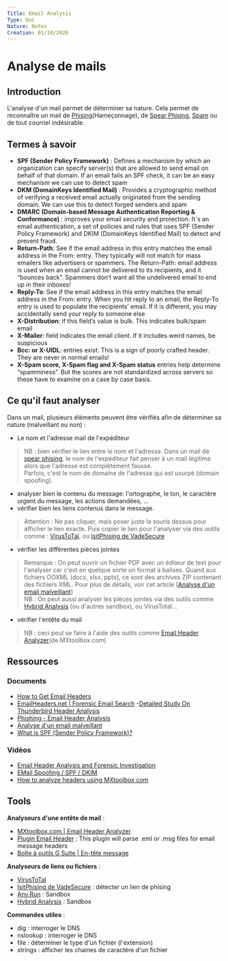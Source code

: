 ```yaml
---
Title: Email Analysis
Type: Doc
Nature: Notes
Création: 01/10/2020
---
```


# Analyse de mails
## Introduction
L'analyse d'un mail permet de déterminer sa nature. Cela permet de reconnaître un mail de [Phising](https://www.vadesecure.com/fr/phishing)(Hameçonnage), de [Spear Phising](https://www.vadesecure.com/fr/spear-phishing), [Spam](https://fr.wikipedia.org/wiki/Spam) ou de tout courriel indésirable.

## Termes à savoir
- **SPF (Sender Policy Framework)** : Defines a mechanism by which an organization can specify server(s) that are allowed to send email on behalf of that domain. If an email fails an SPF check, it can be an easy mechanism we can use to detect spam
- **DKM (DomainKeys Identified Mail)** : Provides a cryptographic method of verifying a received email actually originated from the sending domain. We can use this to detect forged senders and spam
- **DMARC (Domain-based Message Authentication Reporting & Conformance)** : improves your email security and protection. It´s an email authentication, a set of policies and rules that uses SPF (Sender Policy Framework) and DKIM (DomainKeys Identified Mail) to detect and prevent fraud.
- **Return-Path**: See if the email address in this entry matches the email address in the From: entry. They typically will not match for mass emailers like advertisers or spammers. The Return-Path: email address is used when an email cannot be delivered to its recipients, and it “bounces back”. Spammers don’t want all the undelivered email to end up in their inboxes!
- **Reply-To**: See if the email address in this entry matches the email address in the From: entry. When you hit reply to an email, the Reply-To entry is used to populate the recipients’ email. If it is different, you may accidentally send your reply to someone else
- **X-Distribution**: if this field’s value is bulk. This indicates bulk/spam email
- **X-Mailer**: field indicates the email client. If it includes weird names, be suspicious
- **Bcc: or X-UIDL**: entries exist. This is a sign of poorly crafted header. They are never in normal emails!
- **X-Spam score, X-Spam flag and X-Spam status** entries help determine “spamminess”. But the scores are not standardized across servers so these have to examine on a case by case basis.

## Ce qu'il faut analyser 
Dans un mail, plusieurs éléments peuvent être vérifiés afin de déterminer sa nature (malveillant ou non) :
- Le nom et l'adresse mail de l'expéditeur
> NB : bien vérifier le lien entre le nom et l'adresse. Dans un mail de [spear phising](https://www.vadesecure.com/en/spear-phishing), le nom de l'expéditeur fait penser à un mail légitime alors que l'adresse est complètement fausse. <br>
> Parfois, c'est le nom de domaine de l'adresse qui est usurpé (domain spoofing).

- analyser bien le contenu du message: l'ortographe, le ton, le caractère urgent du message, les actions demandées, ...
- vérifier bien les liens contenus dans le message.
> Attention : Ne pas cliquer, mais poser juste la souris dessus pour afficher le lien exacte. Puis copier le lien pour l'analyser via des outils comme : [VirusToTal](https://www.virustotal.com/gui/home/search), ou [IsitPhising de VadeSecure](https://www.isitphishing.ai)

- vérifier les différentes pièces jointes
> Remarque : On peut ouvrir un fichier PDF avec un éditeur de text pour l'analyser car c'est en quelque sorte un format à balises. Quand aux fichiers OOXML (docx, xlsx, pptx), ce sont des archives ZIP contenant des fichiers XML. Pour plus de détails, voir cet article [[Analyse d'un email malveillant](https://www.vadesecure.com/fr/blog/analyse-dun-email-malveillant)]<br>
> NB : On peut aussi analyser les pièces jointes via des outils comme [Hybrid Analysis](https://www.hybrid-analysis.com/) (ou d'autres sandbox), ou VirusTotal...

- vérifier l'entête du mail
> NB : ceci peut se faire à l'aide des outils comme [Email Header Analyzer](https://mxtoolbox.com/EmailHeaders.aspx)(de MXtoolbox.com)

## Ressources
### Documents
- [How to Get Email Headers](https://mxtoolbox.com/Public/Content/EmailHeaders/)
- [EmailHeaders.net | Forensic Email Search](https://emailheaders.net/forensic-email-search.html)
-[Detailed Study On Thunderbird Header Analysis](https://emailheaders.net/thunderbird.html)
- [Phishing - Email Header Analysis](https://mlhale.github.io/nebraska-gencyber-modules/phishing/email-headeranalysis/)
- [Analyse d'un email malveillant](https://www.vadesecure.com/fr/blog/analyse-dun-email-malveillant)
- [What is SPF (Sender Policy Framework)?](https://gatefy.com/blog/what-dmarc/)

### Vidéos
- [Email Header Analysis and Forensic Investigation](https://www.youtube.com/watch?v=nK5QpGSBR8c)
- [EMail Spoofing / SPF / DKIM](https://www.youtube.com/watch?v=5WekUz5cSAY)
- [How to analyze headers using MXtoolbox com](https://www.youtube.com/watch?v=rKDuX4QIxps)

## Tools
**Analyseurs d'une entête de mail** : <br>
- [MXtoolbox.com | Email Header Analyzer](https://mxtoolbox.com/EmailHeaders.aspx)
- [Plugin Email Header](https://packagecontrol.io/packages/Email%20Header) : This plugin will parse .eml or .msg files for email message headers
- [Boîte à outils G Suite | En-tête message](https://toolbox.googleapps.com/apps/messageheader/)

**Analyseurs de liens ou fichiers** :<br>
- [VirusToTal](https://www.virustotal.com/gui/home/search)
- [IsitPhising de VadeSecure](https://www.isitphishing.ai) : détecter un lien de phising
- [Any.Run](https://any.run/) : Sandbox
- [Hybrid Analysis](https://www.hybrid-analysis.com/) : Sandbox

**Commandes utiles** : <br>
- dig : interroger le DNS
- nslookup : interroger le DNS
- file : déterminer le type d'un fichier (l'extension)
- strings : afficher les chaines de caractère d'un fichier
